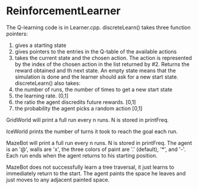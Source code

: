 # ReinforcementLearner
The Q-learning code is in Learner.cpp.  discreteLearn() takes three function pointers:
  1. gives a starting state  
  2. gives pointers to the entries in the Q-table of the available actions
  3. takes the current state and the chosen action.  The action is represented by the index of the chosen action in the list returned by #2.  Returns the reward obtained and th next state.  An empty state means that the simulation is done and the learner should ask for a new start state.
discreteLearn() also takes:
  4. the number of runs, the number of times to get a new start state
  5. the learning rate. (0,1]
  6. the ratio the agent discredits future rewards. [0,1]
  7. the probability the agent picks a random action [0,1]
  
  GridWorld will print a full run every n runs. N is stored in printFreq.
  
  IceWorld prints the number of turns it took to reach the goal each run.
  
  MazeBot will print a full run every n runs. N is stored in printFreq.
  The agent is an '@', walls are 'x', the three colors of paint are '.' (default), '*', and '-'.  Each run ends when the agent returns to his starting position.
  
  MazeBot does not successfully learn a tree traversal, it just learns to immediately return to the start.  The agent paints the space he leaves and just moves to any adjacent painted space.
